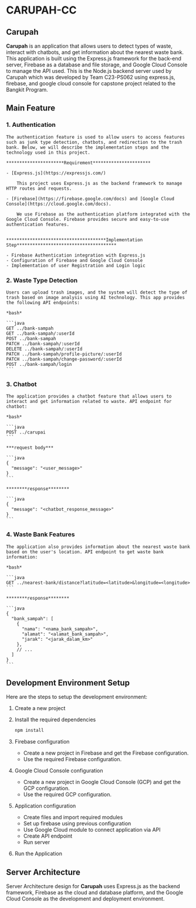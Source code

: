 # CARUPAH-CC

## Carupah

**Carupah** is an application that allows users to detect types of waste, interact with chatbots, and get information about the nearest waste bank. This application is built using the Express.js framework for the back-end server, Firebase as a database and file storage, and Google Cloud Console to manage the API used.
This is the Node.js backend server used by Carupah which was developed by Team C23-PS062 using express.js, firebase, and google cloud console for capstone project  related to the Bangkit Program.

## Main Feature

### 1. **Authentication**
    
    The authentication feature is used to allow users to access features such as junk type detection, chatbots, and redirection to the trash bank. Below, we will describe the implementation steps and the technology used in this project.
    
    **********************Requirement**********************
    
    - [Express.js](https://expressjs.com/)
        
        This project uses Express.js as the backend framework to manage HTTP routes and requests.
        
    - [Firebase](https://firebase.google.com/docs) and [Google Cloud Console](https://cloud.google.com/docs).
        
        We use Firebase as the authentication platform integrated with the Google Cloud Console. Firebase provides secure and easy-to-use authentication features.
        
    
    **************************************Implementation Step**************************************
    
    - Firebase Authentication integration with Express.js
    - Configuration of Firebase and Google Cloud Console
    - Implementation of user Registration and Login logic
    
### 2. **Waste Type Detection**
    
    Users can upload trash images, and the system will detect the type of trash based on image analysis using AI technology. This app provides the following API endpoints:
    
    *bash*
    
    ```java
    GET ../bank-sampah
    GET ../bank-sampah/:userId
    POST ../bank-sampah
    PATCH ../bank-sampah/:userId
    DELETE ../bank-sampah/:userId
    PATCH ../bank-sampah/profile-picture/:userId
    PATCH ../bank-sampah/change-password/:userId
    POST ../bank-sampah/login
    ```
    
### 3. **Chatbot**
    
    The application provides a chatbot feature that allows users to interact and get information related to waste. API endpoint for chatbot:
    
    *bash*
    
    ```java
    POST ../carupai
    ```
    
    ***request body***
    
    ```java
    {
      "message": "<user_message>"
    }
    ```
    
    ********response********
    
    ```java
    {
      "message": "<chatbot_response_message>"
    }
    ```
    
### 4. **Waste Bank Features**
    
    The application also provides information about the nearest waste bank based on the user's location. API endpoint to get waste bank information:
    
    *bash*
    
    ```java
    GET ../nearest-bank/distance?latitude=<latitude>&longitude=<longitude>
    ```
    
    ********response********
    
    ```java
    {
      "bank_sampah": [
        {
          "nama": "<nama_bank_sampah>",
          "alamat": "<alamat_bank_sampah>",
          "jarak": "<jarak_dalam_km>"
        },
        // ...
      ]
    }
    ```
    

## Development Environment Setup

Here are the steps to setup the development environment:

1. Create a new project
2. Install the required dependencies
    
    ```java
    npm install
    ```
    
3. Firebase configuration
    - Create a new project in Firebase and get the Firebase configuration.
    - Use the required Firebase configuration.
4. Google Cloud Console configuration
    - Create a new project in Google Cloud Console (GCP) and get the GCP configuration.
    - Use the required GCP configuration.
5. Application configuration 
    - Create files and import required modules
    - Set up firebase using previous configuration
    - Use Google Cloud module to connect application via API
    - Create API endpoint
    - Run server
6. Run the Application


## Server Architecture

Server Architecture design for ********Carupah******** uses Express.js as the backend framework, Firebase as the cloud and database platform, and the Google Cloud Console as the development and deployment environment.


